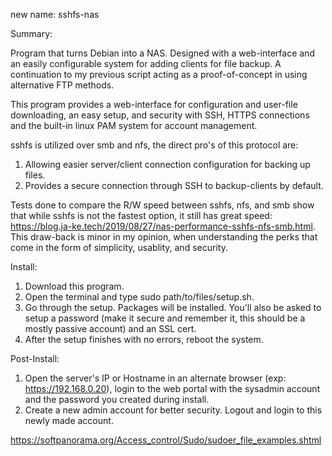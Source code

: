 new name: sshfs-nas

Summary:

Program that turns Debian into a NAS. Designed with a web-interface and an easily configurable system for adding clients for file backup. A continuation to my previous script acting as a proof-of-concept in using alternative FTP methods.

This program provides a web-interface for configuration and user-file downloading, an easy setup, and security with SSH, HTTPS connections and the built-in linux PAM system for account management.

sshfs is utilized over smb and nfs, the direct pro's of this protocol are:

1) Allowing easier server/client connection configuration for backing up files.
2) Provides a secure connection through SSH to backup-clients by default.

Tests done to compare the R/W speed between sshfs, nfs, and smb show that while sshfs is not the fastest option, it still has great speed: https://blog.ja-ke.tech/2019/08/27/nas-performance-sshfs-nfs-smb.html. This draw-back is minor in my opinion, when understanding the perks that come in the form of simplicity, usablity, and security.

Install:

1) Download this program.
2) Open the terminal and type sudo path/to/files/setup.sh.
3) Go through the setup. Packages will be installed. You'll also be asked to setup a password (make it secure and remember it, this should be a mostly passive account) and an SSL cert.
4) After the setup finishes with no errors, reboot the system.

Post-Install:

1) Open the server's IP or Hostname in an alternate browser (exp: https://192.168.0.20), login to the web portal with the sysadmin account and the password you created during install.
2) Create a new admin account for better security. Logout and login to this newly made account.

https://softpanorama.org/Access_control/Sudo/sudoer_file_examples.shtml
